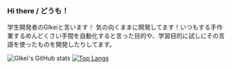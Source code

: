 ### Hi there / どうも！

学生開発者のGlkeiと言います！
気の向くままに開発してます！いつもする手作業するめんどくさい手間を自動化すると言った目的や、学習目的に試しにその言語を使ったものを開発したりしてます。


![Glkei's GitHub stats](https://github-readme-stats.vercel.app/api?username=Glkei&show_icons=true&theme=synthwave)
[![Top Langs](https://github-readme-stats.vercel.app/api/top-langs/?username=Himabitoo&langs_count=8)](https://github.com/Himabitoo/github-readme-stats)
